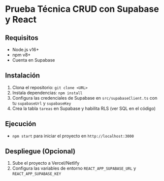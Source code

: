 # Prueba Técnica CRUD con Supabase y React

## Requisitos
- Node.js v16+
- npm v8+
- Cuenta en Supabase

## Instalación
1. Clona el repositorio: `git clone <URL>`
2. Instala dependencias: `npm install`
3. Configura las credenciales de Supabase en `src/supabaseClient.ts` con tu `supabaseUrl` y `supabaseKey`
4. Crea la tabla `tareas` en Supabase y habilita RLS (ver SQL en el código)

## Ejecución
- `npm start` para iniciar el proyecto en `http://localhost:3000`

## Despliegue (Opcional)
1. Sube el proyecto a Vercel/Netlify
2. Configura las variables de entorno `REACT_APP_SUPABASE_URL` y `REACT_APP_SUPABASE_KEY`